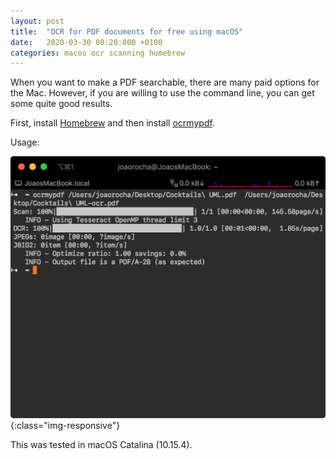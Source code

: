 ```yaml
---
layout: post
title:  "OCR for PDF documents for free using macOS"
date:   2020-03-30 08:20:000 +0100
categories: macos ocr scanning homebrew
---
```


When you want to make a PDF searchable, there are many paid options for the Mac. However, if you are willing to use the command line, you can get some quite good results.

First, install [Homebrew](https://brew.sh) and then install [ocrmypdf](https://github.com/jbarlow83/OCRmyPDF). 

Usage:

![Usage example for ocrmypdf](/assets/images/post-images/2020-03-31-free-ocr-in-mac/ocrmypdf-usage.png){:class="img-responsive"}

This was tested in macOS Catalina (10.15.4).


